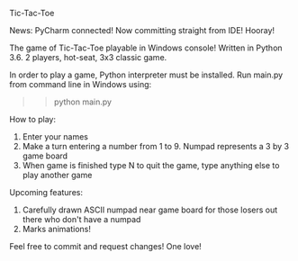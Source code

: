 Tic-Tac-Toe

News:
PyCharm connected! Now committing straight from IDE! Hooray!

The game of Tic-Tac-Toe playable in Windows console!
Written in Python 3.6.
2 players, hot-seat, 3x3 classic game.

In order to play a game, Python interpreter must be installed.
Run main.py from command line in Windows using:

>> python main.py

How to play:

1) Enter your names
2) Make a turn entering a number from 1 to 9. Numpad represents a 3 by 3 game board
3) When game is finished type N to quit the game, type anything else to play another game


Upcoming features:
1) Carefully drawn ASCII numpad near game board for those losers out there who don't have a numpad
2) Marks animations!

Feel free to commit and request changes! One love!
